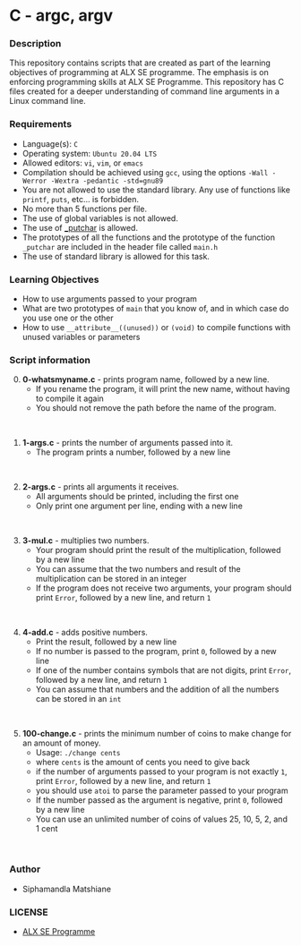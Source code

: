 # C - argc, argv

### Description
This repository contains scripts that are created as part of the learning objectives of programming at ALX SE programme. The emphasis is on enforcing programming skills at ALX SE Programme. This repository has C files created for a deeper understanding of command line arguments in a Linux command line.

### Requirements
* Language(s): `C`
* Operating system: `Ubuntu 20.04 LTS`
* Allowed editors: `vi`, `vim`, or `emacs`
* Compilation should be achieved using `gcc`, using the options `-Wall -Werror -Wextra -pedantic -std=gnu89`
* You are not allowed to use the standard library. Any use of functions like `printf`, `puts`, etc… is forbidden.
* No more than 5 functions per file.
* The use of global variables is not allowed.
* The use of <a href="https://github.com/holbertonschool/_putchar.c/blob/master/_putchar.c">_putchar</a> is allowed.
* The prototypes of all the functions and the prototype of the function `_putchar` are included in the header file called `main.h`
* The use of standard library is allowed for this task.

### Learning Objectives
* How to use arguments passed to your program
* What are two prototypes of `main` that you know of, and in which case do you use one or the other
* How to use `__attribute__((unused))` or `(void)` to compile functions with unused variables or parameters

### Script information
0. **0-whatsmyname.c** - prints program name, followed by a new line.
    * If you rename the program, it will print the new name, without having to compile it again
    * You should not remove the path before the name of the program.
<br>

1. **1-args.c** - prints the number of arguments passed into it.
    * The program prints a number, followed by a new line
<br>

2. **2-args.c** - prints all arguments it receives.
    * All arguments should be printed, including the first one
    * Only print one argument per line, ending with a new line
<br>

3. **3-mul.c** - multiplies two numbers.
    * Your program should print the result of the multiplication, followed by a new line
    * You can assume that the two numbers and result of the multiplication can be stored in an integer
    * If the program does not receive two arguments, your program should print `Error`, followed by a new line, and return `1`
<br>

4. **4-add.c** - adds positive numbers.
    * Print the result, followed by a new line
    * If no number is passed to the program, print `0`, followed by a new line
    * If one of the number contains symbols that are not digits, print `Error`, followed by a new line, and return `1`
    * You can assume that numbers and the addition of all the numbers can be stored in an `int`
<br>

5. **100-change.c** - prints the minimum number of coins to make change for an amount of money.
    * Usage: `./change cents`
    * where `cents` is the amount of cents you need to give back
    * if the number of arguments passed to your program is not exactly `1`, print `Error`, followed by a new line, and return `1`
    * you should use `atoi` to parse the parameter passed to your program
    * If the number passed as the argument is negative, print `0`, followed by a new line
    * You can use an unlimited number of coins of values 25, 10, 5, 2, and 1 cent
<br>

### Author
* Siphamandla Matshiane

### LICENSE
* <a href="https://www.holbertonschool.com/">ALX SE Programme</a>


